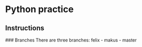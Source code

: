 # Python practice

<h2>Instructions</h2>
### Branches
There are three branches: felix - makus - master
